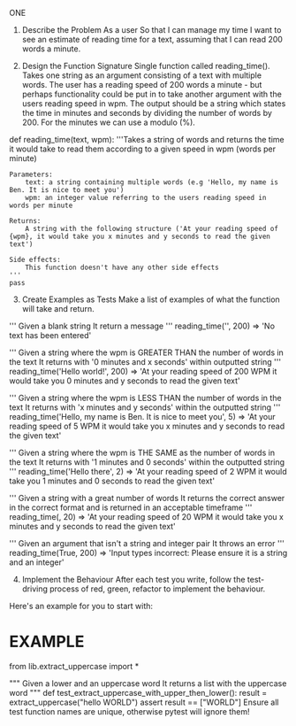 ONE

1. Describe the Problem
As a user
So that I can manage my time
I want to see an estimate of reading time for a text, assuming that I can read 200 words a minute.

2. Design the Function Signature
Single function called reading_time().
Takes one string as an argument consisting of a text with multiple words.
The user has a reading speed of 200 words a minute - but perhaps functionality could be put in to take another argument with the users reading speed in wpm.
The output should be a string which states the time in minutes and seconds by dividing the number of words by 200. For the minutes we can use a modulo (%).

def reading_time(text, wpm):
    '''Takes a string of words and returns the time it would take to read them according to a given speed in wpm (words per minute)

    Parameters:
        text: a string containing multiple words (e.g 'Hello, my name is Ben. It is nice to meet you')
        wpm: an integer value referring to the users reading speed in words per minute
    
    Returns:
        A string with the following structure ('At your reading speed of {wpm}, it would take you x minutes and y seconds to read the given text')
    
    Side effects:
        This function doesn't have any other side effects
    '''
    pass

3. Create Examples as Tests
Make a list of examples of what the function will take and return.

'''
Given a blank string
It return a message
'''
reading_time('', 200) => 'No text has been entered'

'''
Given a string where the wpm is GREATER THAN the number of words in the text
It returns with '0 minutes and x seconds' within outputted string
'''
reading_time('Hello world!', 200) => 'At your reading speed of 200 WPM it would take you 0 minutes and y seconds to read the given text'

'''
Given a string where the wpm is LESS THAN the number of words in the text
It returns with 'x minutes and y seconds' within the outputted string
'''
reading_time('Hello, my name is Ben. It is nice to meet you', 5) => 'At your reading speed of 5 WPM it would take you x minutes and y seconds to read the given text'

'''
Given a string where the wpm is THE SAME as the number of words in the text
It returns with '1 minutes and 0 seconds' within the outputted string
'''
reading_time('Hello there', 2) => 'At your reading speed of 2 WPM it would take you 1 minutes and 0 seconds to read the given text'

'''
Given a string with a great number of words
It returns the correct answer in the correct format and is returned in an acceptable timeframe
'''
reading_time(<example-text>, 20) => 'At your reading speed of 20 WPM it would take you x minutes and y seconds to read the given text'

'''
Given an argument that isn't a string and integer pair
It throws an error
'''
reading_time(True, 200) => 'Input types incorrect: Please ensure it is a string and an integer'


4. Implement the Behaviour
After each test you write, follow the test-driving process of red, green, refactor to implement the behaviour.

Here's an example for you to start with:

# EXAMPLE

from lib.extract_uppercase import *

"""
Given a lower and an uppercase word
It returns a list with the uppercase word
"""
def test_extract_uppercase_with_upper_then_lower():
    result = extract_uppercase("hello WORLD")
    assert result == ["WORLD"]
Ensure all test function names are unique, otherwise pytest will ignore them!

